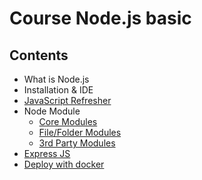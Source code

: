 # Course Node.js basic

## Contents

- What is Node.js
- Installation & IDE
- [JavaScript Refresher](./tree/refresher)
- Node Module
  - [Core Modules](./tree/node-core-module)
  - [File/Folder Modules](./tree/file-module)
  - [3rd Party Modules](./tree/npm)
- [Express JS](./tree/express)
- [Deploy with docker](./tree/deploy-with-docker)
